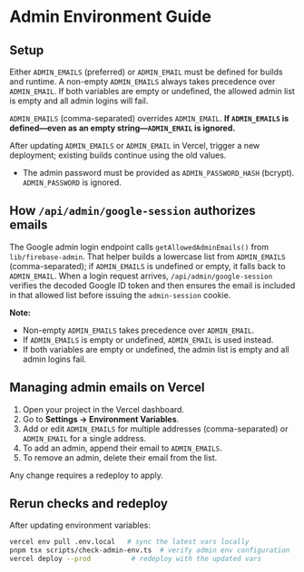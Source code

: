 # Admin Environment Guide

## Setup

Either `ADMIN_EMAILS` (preferred) or `ADMIN_EMAIL` must be defined for builds and runtime. A non-empty `ADMIN_EMAILS` always takes precedence over `ADMIN_EMAIL`. If both variables are empty or undefined, the allowed admin list is empty and all admin logins will fail.

`ADMIN_EMAILS` (comma-separated) overrides `ADMIN_EMAIL`. **If `ADMIN_EMAILS` is defined—even as an empty string—`ADMIN_EMAIL` is ignored.**

After updating `ADMIN_EMAILS` or `ADMIN_EMAIL` in Vercel, trigger a new deployment; existing builds continue using the old values.

* The admin password must be provided as `ADMIN_PASSWORD_HASH` (bcrypt). `ADMIN_PASSWORD` is ignored.

## How `/api/admin/google-session` authorizes emails

The Google admin login endpoint calls `getAllowedAdminEmails()` from `lib/firebase-admin`. That helper builds a lowercase list from `ADMIN_EMAILS` (comma-separated); if `ADMIN_EMAILS` is undefined or empty, it falls back to `ADMIN_EMAIL`. When a login request arrives, `/api/admin/google-session` verifies the decoded Google ID token and then ensures the email is included in that allowed list before issuing the `admin-session` cookie.

**Note:**

* Non-empty `ADMIN_EMAILS` takes precedence over `ADMIN_EMAIL`.
* If `ADMIN_EMAILS` is empty or undefined, `ADMIN_EMAIL` is used instead.
* If both variables are empty or undefined, the admin list is empty and all admin logins fail.

## Managing admin emails on Vercel

1. Open your project in the Vercel dashboard.
2. Go to **Settings → Environment Variables**.
3. Add or edit `ADMIN_EMAILS` for multiple addresses (comma-separated) or `ADMIN_EMAIL` for a single address.
4. To add an admin, append their email to `ADMIN_EMAILS`.
5. To remove an admin, delete their email from the list.

Any change requires a redeploy to apply.

## Rerun checks and redeploy

After updating environment variables:

```bash
vercel env pull .env.local   # sync the latest vars locally
pnpm tsx scripts/check-admin-env.ts  # verify admin env configuration
vercel deploy --prod          # redeploy with the updated vars
